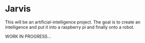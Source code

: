 Jarvis
==========================

This will be an artificial-intelligence project. The goal is to create an intelligence and put it into a raspberry pi and finally onto a robot.

WORK IN PROGRESS...